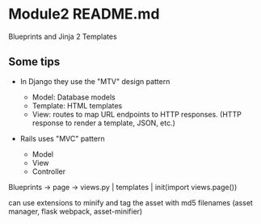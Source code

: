 # Module2 README.md
Blueprints and Jinja 2 Templates

## Some tips
- In Django they use the "MTV" design pattern
  * Model: Database models
  * Template: HTML templates
  * View: routes to map URL endpoints to HTTP responses. (HTTP response to render a template, JSON, etc.)

- Rails uses "MVC" pattern
  * Model
  * View
  * Controller


Blueprints -> page -> views.py | templates | init(import views.page())

can use extensions to minify and tag the asset with md5 filenames (asset manager, flask webpack, asset-minifier)
